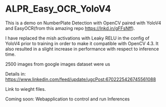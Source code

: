 # ALPR_Easy_OCR_YoloV4
 This is a demo on NumberPlate Detection with OpenCV paired with YoloV4 and EasyOCR(from this amazing repo https://lnkd.in/gFFsNff).

I have replaced the mish activations with Leaky RELU in the config of YoloV4 prior to training in order to make it compatible with OpenCV 4.3. It also resulted in a slight increase in performance with respect to inference time.

2500 images from google images dataset were us

Details in: https://www.linkedin.com/feed/update/ugcPost:6702225426745561088


Link to wieght files.

Coming soon: Webapplication to control and run Inferences

